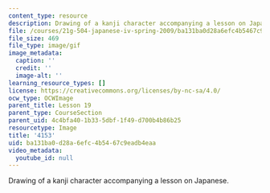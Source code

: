 ```yaml
---
content_type: resource
description: Drawing of a kanji character accompanying a lesson on Japanese.
file: /courses/21g-504-japanese-iv-spring-2009/ba131ba0d28a6efc4b5467c9eadb4eaa_4153.gif
file_size: 469
file_type: image/gif
image_metadata:
  caption: ''
  credit: ''
  image-alt: ''
learning_resource_types: []
license: https://creativecommons.org/licenses/by-nc-sa/4.0/
ocw_type: OCWImage
parent_title: Lesson 19
parent_type: CourseSection
parent_uid: 4c4bfa40-1b33-5dbf-1f49-d700b4b86b25
resourcetype: Image
title: '4153'
uid: ba131ba0-d28a-6efc-4b54-67c9eadb4eaa
video_metadata:
  youtube_id: null
---
```

Drawing of a kanji character accompanying a lesson on Japanese.
